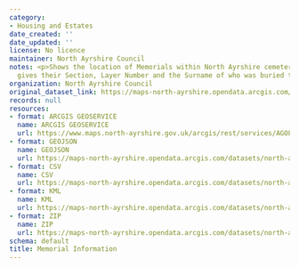 ```yaml
---
category:
- Housing and Estates
date_created: ''
date_updated: ''
license: No licence
maintainer: North Ayrshire Council
notes: <p>Shows the location of Memorials within North Ayrshire cemeteries and also
  gives their Section, Layer Number and the Surname of who was buried there.</p>
organization: North Ayrshire Council
original_dataset_link: https://maps-north-ayrshire.opendata.arcgis.com/maps/north-ayrshire::memorial-information
records: null
resources:
- format: ARCGIS GEOSERVICE
  name: ARCGIS GEOSERVICE
  url: https://www.maps.north-ayrshire.gov.uk/arcgis/rest/services/AGOL/Open_Data_Portal5/FeatureServer/2
- format: GEOJSON
  name: GEOJSON
  url: https://maps-north-ayrshire.opendata.arcgis.com/datasets/north-ayrshire::memorial-information.geojson?outSR=%7B%22latestWkid%22%3A27700%2C%22wkid%22%3A27700%7D
- format: CSV
  name: CSV
  url: https://maps-north-ayrshire.opendata.arcgis.com/datasets/north-ayrshire::memorial-information.csv?outSR=%7B%22latestWkid%22%3A27700%2C%22wkid%22%3A27700%7D
- format: KML
  name: KML
  url: https://maps-north-ayrshire.opendata.arcgis.com/datasets/north-ayrshire::memorial-information.kml?outSR=%7B%22latestWkid%22%3A27700%2C%22wkid%22%3A27700%7D
- format: ZIP
  name: ZIP
  url: https://maps-north-ayrshire.opendata.arcgis.com/datasets/north-ayrshire::memorial-information.zip?outSR=%7B%22latestWkid%22%3A27700%2C%22wkid%22%3A27700%7D
schema: default
title: Memorial Information
---
```

